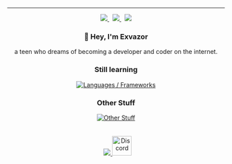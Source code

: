 
---

<div align="center">
    <a href="https://api.statusbadges.me/openspotify/773044016023076865">
        <img src="https://api.statusbadges.me/badge/spotify/773044016023076865?style=for-the-badge&labelColor=%23000000&color=%23AED24E">
    </a>
    &nbsp;
    <a href="https://pronoundb.org/">
        <img src="https://img.shields.io/endpoint?url=https%3A%2F%2Fpronoundb.org%2Fshields%2F614b68364828524b8a3a121f&style=for-the-badge&labelColor=%23000000&color=%23AED24E">
    </a>
    &nbsp;
    <a href="https://en.wikipedia.org/wiki/Ages_of_consent_by_country">
        <img src="https://img.shields.io/badge/age-17-AED24E?style=for-the-badge&labelColor=000000">
    </a>
</div>

<div align="center">
    <h3>👋 Hey, I'm Exvazor</h3>
    a teen who dreams of becoming a developer and coder on the internet.
    <h3>Still learning </h3>
    <a href="https://skillicons.dev">
        <img alt="Languages / Frameworks" src="https://skillicons.dev/icons?i=html,css,js,php,python&perline=6">
    </a>
    <h3>Other Stuff</h3>
    <a href="https://skillicons.dev">
        <img alt="Other Stuff" src="https://skillicons.dev/icons?i=unity,discord,github,instagram,replit,vscode&perline=6">
    </a>
</div>

<br/>
<br/>

<div align="center">
    &nbsp;
    <a href="#">
        <img src="https://youtube-stats-card.vercel.app/api?channelid=UC_MQe6xk9I9n6ph68v5rq7A&layout=extruded&title_color=AED24E&icon_color=AED24E&text_color=ffffff&bg_color=000000"/>
    </a>
    <a href="https://discord.com/users/773044016023076865">
            <picture width="45" height="45">
                <source srcset="https://cdn.simpleicons.org/discord/FFF" media="(prefers-color-scheme: dark)" />
                <source srcset="https://cdn.simpleicons.org/discord/000" media="(prefers-color-scheme: light)" />
                <img alt="Discord" src="https://cdn.simpleicons.org/discord/FFF" width="45" />
            </picture>
        </a>
</div>

<br/>
<br/>

